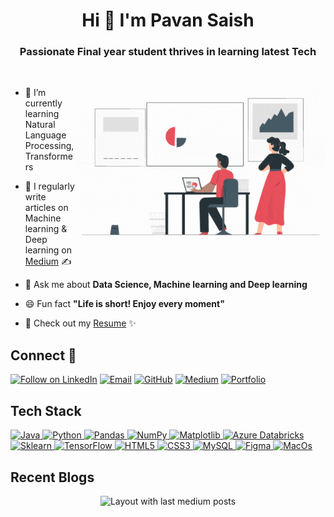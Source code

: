 <h1 align="center">Hi 👋 I'm Pavan Saish</h1>
<h3 align="center">Passionate Final year student thrives in learning latest Tech</h3>
<img align="right" alt="Coding" width="400" src="https://raw.githubusercontent.com/Saish459/Saish459/main/data_scientist.gif">
<br>

- 🌱 I’m currently learning Natural Language Processing, Transformers

- 📝 I regularly write articles on Machine learning & Deep learning on [Medium](https://medium.com/@pavansaish) ✍️

- 💬 Ask me about **Data Science, Machine learning and Deep learning**

- 😄 Fun fact **"Life is short! Enjoy every moment"**
  
- 📄 Check out my [Resume](https://drive.google.com/file/d/1rNyEHF3A-BAWXV8Yl1AME9lSLL8YKRsH/view?usp=sharing) ✨


## Connect 🤝
<p align="left">
  <a href="https://www.linkedin.com/in/pavansaish" target="_blank"><img title="Follow on LinkedIn" src="https://img.shields.io/badge/LinkedIn-0077B5?style=for-the-badge&logo=linkedin&logoColor=white"/></a>
  <a href="mailto:pavannaruwork9@gmail.com"><img title="Email" src="https://img.shields.io/badge/Gmail-D14836?style=for-the-badge&logo=gmail&logoColor=white"/></a>
    <a href="https://github.com/Saish459"><img title="GitHub" src="https://img.shields.io/badge/GitHub-100000?style=for-the-badge&logo=github&logoColor=white"/></a>
  <a href="https://medium.com/@pavansaish"><img title="Medium" src="https://img.shields.io/badge/Medium-12100E?style=for-the-badge&logo=medium&logoColor=white"/></a>
  <a href="https://saish459.github.io/"><img title="Portfolio" src="https://img.shields.io/badge/Portfolio-%23000000.svg?style=for-the-badge&logo=firefox&logoColor=#FF7139"/></a>

</p>

## Tech Stack

<p align="left">
 <a href="#">
   <img alt="Java" src="https://img.shields.io/badge/Java-ED8B00?style=for-the-badge&logo=openjdk&logoColor=white" />
   <img alt="Python" src="https://img.shields.io/badge/python%20-%2314354C.svg?&style=for-the-badge&logo=python&logoColor=white"/>
  
  <img alt="Pandas" src="https://img.shields.io/badge/pandas%20-%23150458.svg?&style=for-the-badge&logo=pandas&logoColor=white" />
  <img alt="NumPy" src="https://img.shields.io/badge/numpy%20-%23013243.svg?&style=for-the-badge&logo=numpy&logoColor=white" />
  <img alt="Matplotlib" src="https://img.shields.io/badge/Matplotlib-%23ffffff.svg?style=for-the-badge&logo=Matplotlib&logoColor=black" />
    <img alt='Azure Databricks' src="https://img.shields.io/badge/Databricks-FF3621?style=for-the-badge&logo=Databricks&logoColor=white"/>

  <img alt="Sklearn" src="https://img.shields.io/badge/scikit--learn-%23F7931E.svg?style=for-the-badge&logo=scikit-learn&logoColor=white" />
  <img alt="TensorFlow" src="https://img.shields.io/badge/TensorFlow-FF6F00?style=for-the-badge&logo=tensorflow&logoColor=white" />

  <img alt="HTML5" src="https://img.shields.io/badge/html5%20-%23E34F26.svg?&style=for-the-badge&logo=html5&logoColor=white"/>
  <img alt="CSS3" src="https://img.shields.io/badge/css3%20-%231572B6.svg?&style=for-the-badge&logo=css3&logoColor=white"/>
  <img alt='MySQL' src="https://img.shields.io/badge/SQL-MySQL?style=for-the-badge&logo=mysql&color=F29111"/>
  <img alt='Figma' src="https://img.shields.io/badge/Figma-F24E1E?style=for-the-badge&logo=figma&logoColor=white"/>
  <img alt='MacOs' src="https://img.shields.io/badge/mac%20os-000000?style=for-the-badge&logo=apple&logoColor=white"/>
 </a>
</p>

## Recent Blogs

<div align="center">
  <img src="https://github-read-medium-git-main.pahlevikun.vercel.app/latest?limit=4&username=pavansaish" alt="Layout with last medium posts"/>
</div>
